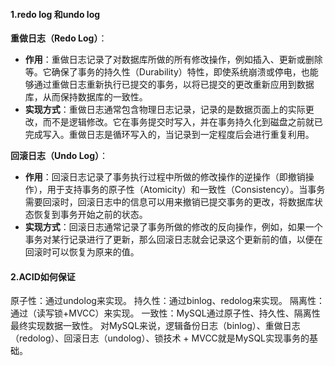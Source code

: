 #### 1.redo log 和undo log
**重做日志（Redo Log）**：

   - **作用**：重做日志记录了对数据库所做的所有修改操作，例如插入、更新或删除等。它确保了事务的持久性（Durability）特性，即使系统崩溃或停电，也能够通过重做日志重新执行已提交的事务，以将已提交的更改重新应用到数据库，从而保持数据库的一致性。
   - **实现方式**：重做日志通常包含物理日志记录，记录的是数据页面上的实际更改，而不是逻辑修改。它在事务提交时写入，并在事务持久化到磁盘之前就已完成写入。重做日志是循环写入的，当记录到一定程度后会进行重复利用。

**回滚日志（Undo Log）**：

   - **作用**：回滚日志记录了事务执行过程中所做的修改操作的逆操作（即撤销操作），用于支持事务的原子性（Atomicity）和一致性（Consistency）。当事务需要回滚时，回滚日志中的信息可以用来撤销已提交事务的更改，将数据库状态恢复到事务开始之前的状态。
   - **实现方式**：回滚日志通常记录了事务所做的修改的反向操作，例如，如果一个事务对某行记录进行了更新，那么回滚日志就会记录这个更新前的值，以便在回滚时可以恢复为原来的值。
#### 2.ACID如何保证
原子性：通过undolog来实现。
持久性：通过binlog、redolog来实现。
隔离性：通过（读写锁+MVCC）来实现。
一致性：MySQL通过原子性、持久性、隔离性最终实现数据一致性。
对MySQL来说，逻辑备份日志（binlog）、重做日志（redolog）、回滚日志（undolog）、锁技术 + MVCC就是MySQL实现事务的基础。
